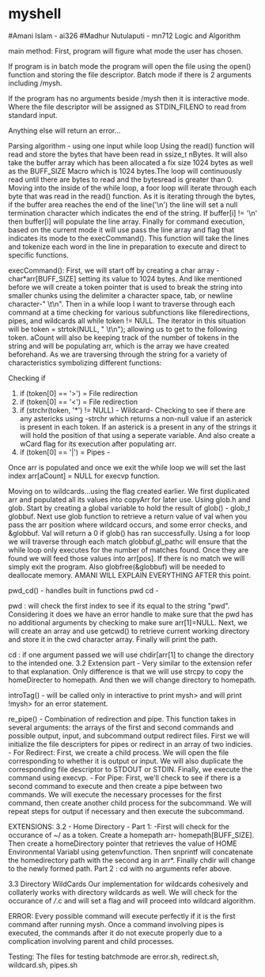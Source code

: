 # myshell
#Amani Islam - ai326
#Madhur Nutulaputi - mn712
Logic and Algorithm 

main method:
First, program will figure what mode the user has chosen. 

If program is in batch mode the program will open the file using the open() function and storing the file descriptor. Batch mode if there is 2 arguments including /mysh. 

If the program has no arguments beside /mysh then it is interactive mode. Where the file descriptor will be assigned as STDIN_FILENO to read from standard input. 

Anything else will return an error...

Parsing algorithm - using one input while loop 
Using the read() function will read and store the bytes that have been read in ssize_t nBytes. It will also take the buffer array which has been allocated a fix size 1024 bytes as well as the BUFF_SIZE Macro which is 1024 bytes.The loop will continuously read until there are bytes to read and the bytesread is greater than 0. Moving into the inside of the while loop, a foor loop will iterate through each byte that was read in the read() function. As it is iterating through the bytes, if the buffer area reaches the end of the line('\n') the line will set a null termination character which indicates the end of the string. If buffer[i] != '\n' then buffer[i] will populate the line array. Finally for command execution, based on the current mode it will use pass the line array and flag that indicates its mode to the execCommand(). This function will take the lines and tokenize each word in the line in preparation to execute and direct to specific functions. 

execCommand():
First, we will start off by creating a char array - char*arr[BUFF_SIZE] setting its value to 1024 bytes. And like mentioned before we will create a token pointer that is used to break the string into smaller chunks using the delimiter a character space, tab, or newline character-" \t\n". Then in a while loop I want to traverse through each command at a time checking for various subfunctions like fileredirections, pipes, and wildcards all while token != NULL. The iterator in this situation will be token = strtok(NULL, " \t\n"); allowing us to get to the following token. aCount will also be keeping track of the number of tokens in the string and will be populating arr, which is the array we have created beforehand. As we are traversing through the string for a variety of characteristics symbolizing different functions: 

Checking if 
1. if (token[0] == '>') = File redirection
2. if (token[0] == '<') = File redirection 
3. if (strchr(token, '*') != NULL) - Wildcard- Checking to see if there are any astericks using -strchr which returns a non-null value if an asterick is present in each token. If an asterick is a present in any of the strings it will hold the position of that using a seperate variable. And also create a wCard flag for its execution after populating arr. 
4. if (token[0] == '|') = Pipes - 

Once arr is populated and once we exit the while loop we will set the last index arr[aCount] = NULL for execvp function.  

Moving on to wildcards...using the flag created earlier. We first duplicated arr and populated all its values into copyArr for later use. Using glob.h and glob. Start by creating a global variable to hold the result of glob() - glob_t globbuf. Next use glob function to retrieve a return value of val when you pass the arr position where wildcard occurs, and some error checks, and &globbuf. Val will return a 0 if glob() has ran successfully. Using a for loop we will traverse through each match globbuf.gl_pathc will ensure that the while loop only executes for the number of matches found. Once they are found we will feed those values into arr[pos]. If there is no match we will simply exit the program. Also globfree(&globbuf) will be needed to deallocate memory.
AMANI WILL EXPLAIN EVERYTHING AFTER this point.

pwd_cd() - handles built in functions pwd cd - 

pwd : will check the first index to see if its equal to the string "pwd". Considering it does we have an error handle to make sure that the pwd has no additional arguments by checking to make sure arr[1]=NULL. Next, we will create an array and use getcwd() to retrieve current working directory and store it in the cwd character array. Finally will print the path. 

cd : 
if one argument passed we will use chdir[arr[1] to change the directory to the intended one. 
3.2 Extension part - Very similar to the extension refer to that explanation. Only difference is that we will use strcpy to copy the homeDirecter to homepath. And then we will change directory to homepath.  


introTag() - will be called only in interactive to print mysh> and will print !mysh> for an error statement. 

re_pipe() - Combination of redirection and pipe. This function takes in several arguments: the arrays of the first and second commands and possible output, input, and subcommand output redirect files. First we will initialize the file descripters for pipes or redirect in an array of two indicies.
    - For Redirect: First, we create a child process. We will open the file corresponding to whether it is output or input. We will also duplicate the corresponding file descriptor to STDOUT or STDIN. Finally, we execute the command using execvp.
    - For Pipe: First, we'll check to see if there is a second command to execute and then create a pipe between two commands. We will execute the necessary processes for the first command, then create another child process for the subcommand. We will repeat steps for output if necessary and then execute the subcommand.

EXTENSIONS:
3.2 - Home Directory - Part 1: -First will check for the occurance of ~/ as a token. Create a homepath arr- homepath[BUFF_SIZE]. Then create a homeDirectory pointer that retrieves the value of HOME Environmental Variabl using getenvfunction. Then snprintf will concatenate the homedirectory path with the second arg in arr*. Finally chdir will change to the newly formed path.
Part 2 : cd  with no arguments refer above. 

3.3 Directory WildCards
Our implementation for wildcards cohesively and collaterly works with directory wildcards as well. We will check for the occurance of */*.c and will set a flag and will proceed into wildcard algorithm.

ERROR: Every possible command will execute perfectly if it is the first command after running mysh. Once a command involving pipes is executed, the commands after it do not execute properly due to a complication involving parent and child processes.

Testing: The files for testing batchmode are error.sh, redirect.sh, wildcard.sh, pipes.sh